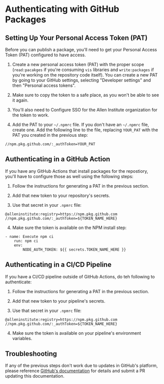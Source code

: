 # Authenticating with GitHub Packages

## Setting Up Your Personal Access Token (PAT)

Before you can publish a package, you'll need to get your Personal Access Token (PAT) configured to have access.

1. Create a new personal access token (PAT) with the proper scope (`read:pacakges` if you're consuming `vis` libraries and `write:packages` if you're working on the repository code itself). You can create a new PAT by going to your GitHub settings, selecting "Developer settings" and then "Personal access tokens".

2. Make sure to copy the token to a safe place, as you won't be able to see it again.

3. You'll also need to Configure SSO for the Allen Institute organization for the token to work.

4. Add the PAT to your `~/.npmrc` file. If you don't have an `~/.npmrc` file, create one. Add the following line to the file, replacing `YOUR_PAT` with the PAT you created in the previous step:

```
//npm.pkg.github.com/:_authToken=YOUR_PAT
```

## Authenticating in a GitHub Action
If you have any GitHub Actions that install packages for the repostiory, you'll have to configure those as well using the following steps:

1. Follow the instructions for generating a PAT in the previous section.

2. Add that new token to your repository's secrets.

3. Use that secret in your `.npmrc` file:
```
@alleninstitute:registry=https://npm.pkg.github.com
//npm.pkg.github.com/:_authToken=${TOKEN_NAME_HERE}
```

4. Make sure the token is available on the NPM install step:
```
- name: Execute npm ci
    run: npm ci
    env:
        NODE_AUTH_TOKEN: ${{ secrets.TOKEN_NAME_HERE }}
``` 

## Authenticating in a CI/CD Pipeline
If you have a CI/CD pipeline outside of GitHub Actions, do teh following to authenticate:

1. Follow the instructions for generating a PAT in the previous section.

2. Add that new token to your pipeline's secrets.

3. Use that secret in your `.npmrc` file:
```
@alleninstitute:registry=https://npm.pkg.github.com
//npm.pkg.github.com/:_authToken=${TOKEN_NAME_HERE}
```

4. Make sure the token is available on your pipeline's environment variables.

## Troubleshooting

If any of the previous steps don't work due to updates in GitHub's platform, please reference [GitHub's documentation](https://docs.github.com/en/packages/working-with-a-github-packages-registry/working-with-the-npm-registry) for details and submit a PR updating this documentation.
